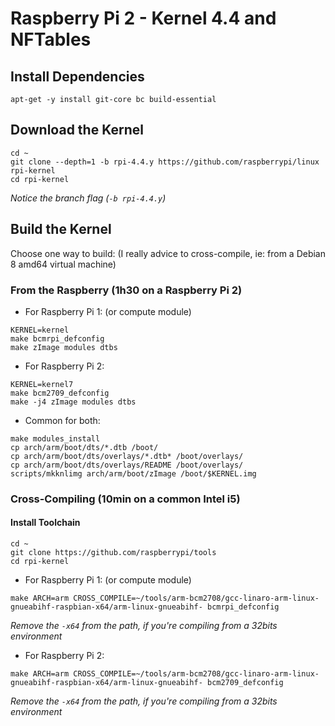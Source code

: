 # Raspberry Pi 2 - Kernel 4.4 and NFTables

## Install Dependencies

```
apt-get -y install git-core bc build-essential 
```

## Download the Kernel

```
cd ~
git clone --depth=1 -b rpi-4.4.y https://github.com/raspberrypi/linux rpi-kernel
cd rpi-kernel
```
*Notice the branch flag (`-b rpi-4.4.y`)*


## Build the Kernel
Choose one way to build:
(I really advice to cross-compile, ie: from a Debian 8 amd64 virtual machine)
### From the Raspberry (1h30 on a Raspberry Pi 2)
  - For Raspberry Pi 1: (or compute module)
```
KERNEL=kernel
make bcmrpi_defconfig
make zImage modules dtbs
```
  - For Raspberry Pi 2:
```
KERNEL=kernel7
make bcm2709_defconfig
make -j4 zImage modules dtbs
```
  - Common for both:
```
make modules_install
cp arch/arm/boot/dts/*.dtb /boot/
cp arch/arm/boot/dts/overlays/*.dtb* /boot/overlays/
cp arch/arm/boot/dts/overlays/README /boot/overlays/
scripts/mkknlimg arch/arm/boot/zImage /boot/$KERNEL.img
```

### Cross-Compiling (10min on a common Intel i5)
#### Install Toolchain
```
cd ~
git clone https://github.com/raspberrypi/tools
cd rpi-kernel
```
  - For Raspberry Pi 1: (or compute module)
```
make ARCH=arm CROSS_COMPILE=~/tools/arm-bcm2708/gcc-linaro-arm-linux-gnueabihf-raspbian-x64/arm-linux-gnueabihf- bcmrpi_defconfig
```
*Remove the `-x64` from the path, if you're compiling from a 32bits environment*
  - For Raspberry Pi 2:
```
make ARCH=arm CROSS_COMPILE=~/tools/arm-bcm2708/gcc-linaro-arm-linux-gnueabihf-raspbian-x64/arm-linux-gnueabihf- bcm2709_defconfig
```
*Remove the `-x64` from the path, if you're compiling from a 32bits environment*

